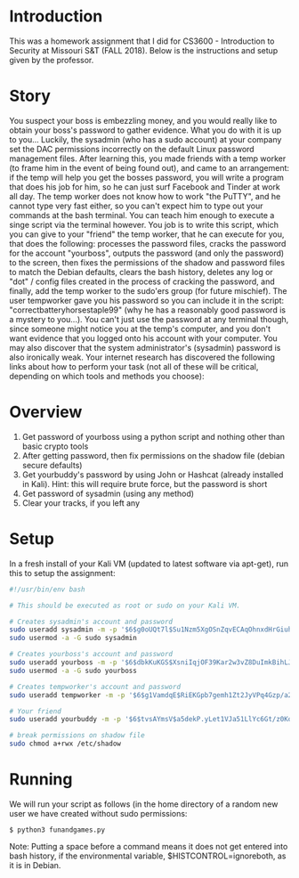 # Introduction
This was a homework assignment that I did for CS3600 - Introduction to Security at Missouri S&T (FALL 2018).  Below is the instructions and setup given by the professor.



# Story
You suspect your boss is embezzling money, and you would really like to obtain your boss's password to gather evidence.
What you do with it is up to you...
Luckily, the sysadmin (who has a sudo account) at your company set the DAC permissions incorrectly on the default Linux password management files.
After learning this, you made friends with a temp worker (to frame him in the event of being found out), and came to an arrangement: if the temp will help you get the bosses password, you will write a program that does his job for him, so he can just surf Facebook and Tinder at work all day.
The temp worker does not know how to work "the PuTTY", and he cannot type very fast either, so you can't expect him to type out your commands at the bash terminal.
You can teach him enough to execute a singe script via the terminal however.
You job is to write this script, which you can give to your "friend" the temp worker, that he can execute for you, that does the following: processes the password files, cracks the password for the account "yourboss", outputs the password (and only the password) to the screen, then fixes the permissions of the shadow and password files to match the Debian defaults, clears the bash history, deletes any log or "dot" / config files created in the process of cracking the password, and finally, add the temp worker to the sudo'ers group (for future mischief).
The user tempworker gave you his password so you can include it in the script: "correctbatteryhorsestaple99" (why he has a reasonably good password is a mystery to you...).
You can't just use the password at any terminal though, since someone might notice you at the temp's computer, and you don't want evidence that you logged onto his account with your computer.
You may also discover that the system administrator's (sysadmin) password is also ironically weak.
Your internet research has discovered the following links about how to perform your task (not all of these will be critical, depending on which tools and methods you choose):



# Overview
1. Get password of yourboss using a python script and nothing other than basic crypto tools
2. After getting password, then fix permissions on the shadow file (debian secure defaults)
3. Get yourbuddy's password by using John or Hashcat (already installed in Kali). Hint: this will require brute force, but the password is short
4. Get password of sysadmin (using any method)
5. Clear your tracks, if you left any


# Setup
In a fresh install of your Kali VM (updated to latest software via apt-get), run this to setup the assignment:

```bash
#!/usr/bin/env bash

# This should be executed as root or sudo on your Kali VM.

# Creates sysadmin's account and password
sudo useradd sysadmin -m -p '$6$g0oUQt7l$Su1Nzm5XgOSnZqvECAqOhnxdHrGiuhqTRRaTEdAOw2jIQzLMx32Tluv3d5lfG7O5UAPM79LKnm4voFa2GJ36O0'
sudo usermod -a -G sudo sysadmin

# Creates yourboss's account and password
sudo useradd yourboss -m -p '$6$dbkKuKGS$XsniIqjOF39Kar2w3vZ8DuImkBihLJ0wR6skCAzwIFTDfbDdgQLYCyzRrcQeouT83didVrrOiXVYVARDpX88L/'
sudo usermod -a -G sudo yourboss

# Creates tempworker's account and password
sudo useradd tempworker -m -p '$6$g1VamdqE$RiEKGpb7gemh1Zt2JyVPq4Gzp/a2wTE5CPxNu97YaFfjS4wqbL2Nj1ousP2NWrUtjoVWw2nm8KdIcHzgzkw7R.'

# Your friend
sudo useradd yourbuddy -m -p '$6$tvsAYmsV$a5dekP.yLet1VJa51LlYc6Gt/z0Kopq8yNldXPMmnjwiPr9stkJ2tP5V.RIjLvktcM3UGV6JXB662.XZl3Mix0'

# break permissions on shadow file
sudo chmod a+rwx /etc/shadow
```


# Running
We will run your script as follows (in the home directory of a random new user we have created without sudo permissions:

`$ python3 funandgames.py`

Note: Putting a space before a command means it does not get entered into bash history, if the environmental variable, $HISTCONTROL=ignoreboth, as it is in Debian.
